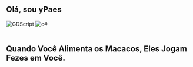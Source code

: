 
## Olá, sou yPaes

<div style="display: inline_block">
  <img align="center" alt="GDScript" src="https://img.shields.io/badge/JavaScript-F7DF1E?style=for-the-badge&logo=javascript&logoColor=purple" />
  <img align="center" alt="c#" src="https://img.shields.io/badge/Css-43853D?style=for-the-badge&logo=node.js&logoColor=white" />
</div><br/>

## Quando Você Alimenta os Macacos, Eles Jogam Fezes em Você.
